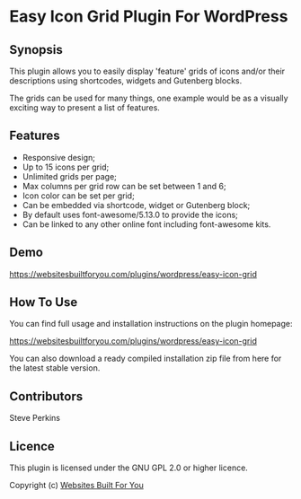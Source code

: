 # Easy Icon Grid Plugin For WordPress

## Synopsis
This plugin allows you to easily display 'feature' grids of icons and/or their descriptions
using shortcodes, widgets and Gutenberg blocks.

The grids can be used for many things, one example would be as a visually exciting way to
present a list of features.

## Features
* Responsive design;
* Up to 15 icons per grid;
* Unlimited grids per page;
* Max columns per grid row can be set between 1 and 6;
* Icon color can be set per grid;
* Can be embedded via shortcode, widget or Gutenberg block;
* By default uses font-awesome/5.13.0 to provide the icons;
* Can be linked to any other online font including font-awesome kits.

## Demo
https://websitesbuiltforyou.com/plugins/wordpress/easy-icon-grid

## How To Use
You can find full usage and installation instructions on the plugin homepage:

https://websitesbuiltforyou.com/plugins/wordpress/easy-icon-grid

You can also download a ready compiled installation zip file from here for the
latest stable version.

## Contributors
Steve Perkins

## Licence
This plugin is licensed under the GNU GPL 2.0 or higher licence.

Copyright (c) [Websites Built For You](https://websitesbuiltforyou.com)
